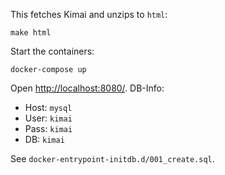 This fetches Kimai and unzips to ``html``:

    make html

Start the containers:

    docker-compose up

Open [http://localhost:8080/](http://localhost:8080/). DB-Info:

- Host: `mysql`
- User: `kimai`
- Pass: `kimai`
- DB: `kimai`

See `docker-entrypoint-initdb.d/001_create.sql`.

